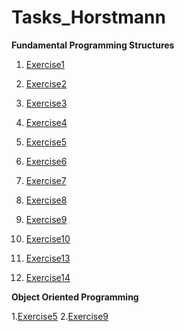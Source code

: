 # Tasks_Horstmann

**Fundamental Programming Structures**
 
 1. [Exercise1](https://github.com/SlavikLenkin/Java_tasks_Horstmann/blob/main/Fundamental%20Programming%20Structures/ex1.java)
 
 2. [Exercise2](https://github.com/SlavikLenkin/Java_tasks_Horstmann/blob/main/Fundamental%20Programming%20Structures/ex2.java)
 
 3. [Exercise3](https://github.com/SlavikLenkin/Java_tasks_Horstmann/blob/main/Fundamental%20Programming%20Structures/ex3.java)
 
 4. [Exercise4](https://github.com/SlavikLenkin/Java_tasks_Horstmann/blob/main/Fundamental%20Programming%20Structures/ex4.java)
 
 5. [Exercise5](https://github.com/SlavikLenkin/Java_tasks_Horstmann/blob/main/Fundamental%20Programming%20Structures/ex5.java)
 
 6. [Exercise6](https://github.com/SlavikLenkin/Java_tasks_Horstmann/blob/main/Fundamental%20Programming%20Structures/ex6.java)
 
 7. [Exercise7](https://github.com/SlavikLenkin/Java_tasks_Horstmann/blob/main/Fundamental%20Programming%20Structures/ex7.java)
 
 8. [Exercise8](https://github.com/SlavikLenkin/Java_tasks_Horstmann/blob/main/Fundamental%20Programming%20Structures/ex8.java)
 
 9. [Exercise9](https://github.com/SlavikLenkin/Java_tasks_Horstmann/blob/main/Fundamental%20Programming%20Structures/ex9.java)
 
 10. [Exercise10](https://github.com/SlavikLenkin/Java_tasks_Horstmann/blob/main/Fundamental%20Programming%20Structures/ex10.java)
 
 11. [Exercise13](https://github.com/SlavikLenkin/Java_tasks_Horstmann/blob/main/Fundamental%20Programming%20Structures/ex13.java)
 
 12. [Exercise14](https://github.com/SlavikLenkin/Java_tasks_Horstmann/blob/main/Fundamental%20Programming%20Structures/ex14.java)
 
 **Object Oriented Programming**
 
 1.[Exercise5](https://github.com/SlavikLenkin/Java_tasks_Horstmann/blob/main/Object%20Oriented%20Progtamming/Point.java)
 2.[Exercise9](https://github.com/SlavikLenkin/Java_tasks_Horstmann/blob/main/Object%20Oriented%20Progtamming/Car.java)
